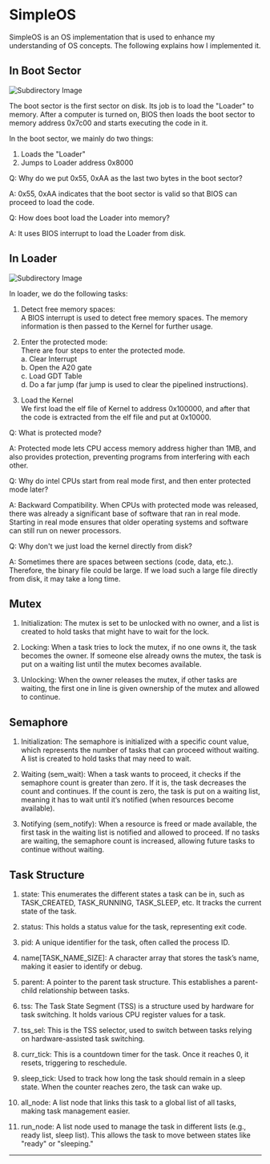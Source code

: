 # SimpleOS
SimpleOS is an OS implementation that is used to enhance my understanding of OS concepts. The following explains how I implemented it.

## In Boot Sector
![Subdirectory Image](images/boot.jpeg)

The boot sector is the first sector on disk. Its job is to load the "Loader" to memory. After a computer is turned on, BIOS then loads the boot sector to memory address 0x7c00 and starts executing the code in it.

In the boot sector, we mainly do two things:
1. Loads the "Loader"  
2. Jumps to Loader address 0x8000

Q: Why do we put 0x55, 0xAA as the last two bytes in the boot sector?    

A: 0x55, 0xAA indicates that the boot sector is valid so that BIOS can proceed to load the code.

Q: How does boot load the Loader into memory?    

A: It uses BIOS interrupt to load the Loader from disk.

## In Loader
![Subdirectory Image](images/loader.png)

In loader, we do the following tasks:
1. Detect free memory spaces:  
    A BIOS interrupt is used to detect free memory spaces. The memory information is then passed to the Kernel for further usage.  

2. Enter the protected mode:  
    There are four steps to enter the protected mode.  
    a. Clear Interrupt  
    b. Open the A20 gate  
    c. Load GDT Table  
    d. Do a far jump (far jump is used to clear the pipelined instructions). 

3. Load the Kernel  
    We first load the elf file of Kernel to address 0x100000, and after that the code is extracted from the elf file and put at 0x10000.

Q: What is protected mode?    

A: Protected mode lets CPU access memory address higher than 1MB, and also provides protection, preventing programs from interfering with each other.

Q: Why do intel CPUs start from real mode first, and then enter protected mode later?    

A: Backward Compatibility. When CPUs with protected mode was released, there was already a significant base of software that ran in real mode. Starting in real mode ensures that older operating systems and software can still run on newer processors.

Q: Why don't we just load the kernel directly from disk?    

A: Sometimes there are spaces between sections (code, data, etc.). Therefore, the binary file could be large. If we load such a large file directly from disk, it may take a long time.

## Mutex
1. Initialization: The mutex is set to be unlocked with no owner, and a list is created to hold tasks that might have to wait for the lock.

2. Locking: When a task tries to lock the mutex, if no one owns it, the task becomes the owner. If someone else already owns the mutex, the task is put on a waiting list until the mutex becomes available.

3. Unlocking: When the owner releases the mutex, if other tasks are waiting, the first one in line is given ownership of the mutex and allowed to continue.

## Semaphore
1. Initialization: The semaphore is initialized with a specific count value, which represents the number of tasks that can proceed without waiting. A list is created to hold tasks that may need to wait.

2. Waiting (sem_wait): When a task wants to proceed, it checks if the semaphore count is greater than zero. If it is, the task decreases the count and continues. If the count is zero, the task is put on a waiting list, meaning it has to wait until it’s notified (when resources become available).

3. Notifying (sem_notify): When a resource is freed or made available, the first task in the waiting list is notified and allowed to proceed. If no tasks are waiting, the semaphore count is increased, allowing future tasks to continue without waiting.

## Task Structure
1. state: This enumerates the different states a task can be in, such as TASK_CREATED, TASK_RUNNING, TASK_SLEEP, etc. It tracks the current state of the task.

2. status: This holds a status value for the task, representing exit code.

3. pid: A unique identifier for the task, often called the process ID.

4. name[TASK_NAME_SIZE]: A character array that stores the task’s name, making it easier to identify or debug.

5. parent: A pointer to the parent task structure. This establishes a parent-child relationship between tasks.

6. tss: The Task State Segment (TSS) is a structure used by hardware for task switching. It holds various CPU register values for a task.

7. tss_sel: This is the TSS selector, used to switch between tasks relying on hardware-assisted task switching.

8. curr_tick: This is a countdown timer for the task. Once it reaches 0, it resets, triggering to reschedule.

9. sleep_tick: Used to track how long the task should remain in a sleep state. When the counter reaches zero, the task can wake up.

10. all_node: A list node that links this task to a global list of all tasks, making task management easier.

11. run_node: A list node used to manage the task in different lists (e.g., ready list, sleep list). This allows the task to move between states like "ready" or "sleeping."



---

